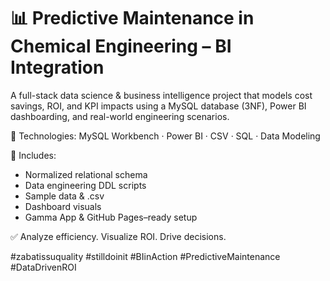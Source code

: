 
# 📊 Predictive Maintenance in Chemical Engineering – BI Integration

A full-stack data science & business intelligence project that models cost savings, ROI, and KPI impacts using a MySQL database (3NF), Power BI dashboarding, and real-world engineering scenarios.

🔧 Technologies:
MySQL Workbench · Power BI · CSV · SQL · Data Modeling

📂 Includes:
- Normalized relational schema
- Data engineering DDL scripts
- Sample data & .csv
- Dashboard visuals
- Gamma App & GitHub Pages–ready setup

✅ Analyze efficiency. Visualize ROI. Drive decisions.

#zabatissuquality #stilldoinit #BIinAction #PredictiveMaintenance #DataDrivenROI
